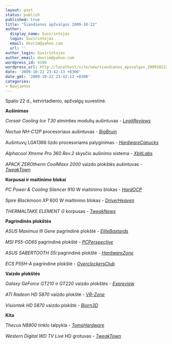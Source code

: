 ```yaml
---
layout: post
status: publish
published: true
title: "Šiandienos apžvalgos 2009-10-22"
author:
  display_name: Suvirintojas
  login: Suvirintojas
  email: dovrim@yahoo.com
  url: ''
author_login: Suvirintojas
author_email: dovrim@yahoo.com
wordpress_id: 4196
wordpress_url: http://localhost/site/new/siandienos_apzvalgos_20091022/
date: '2009-10-22 23:42:13 +0300'
date_gmt: '2009-10-22 23:42:13 +0300'
categories:
- Naujienos
---
```

<p>Spalio 22 d., ketvirtadienio, apžvalgų suvestinė.</p>
<p><b>Aušinimas</b></p>
<p><i>Corsair Cooling Ice T30</i> atminties modulių aušintuvas - <i><a class="ns" href="http://www.legitreviews.com/article/1106/1/">LegitReviews</a></i><br />
<br /><i>Noctua NH-C12P</i> procesoriaus aušintuvas - <i><a class="ns" href="http://www.bigbruin.com/content/nhc12p_1">BigBruin</a></i><br />
<br />Aušintuvų LGA1366 lizdo procesoriams palyginimas - <i><a class="ns" href="http://www.hardwarecanucks.com/forum/hardware-canucks-reviews/23884-intel-core-i7-lga1366-cpu-cooler-roundup.html">HardwareCanucks</a></i><br />
<br /><i>Alphacool Xtreme Pro 360 Rev.2</i> skysčio aušinimo sistema - <i><a class="ns" href="http://www.xbitlabs.com/articles/coolers/display/alphacool-xtreme-pro-360rev2.html">XbitLabs</a></i><br />
<br /><i>APACK ZEROtherm CoolMaxx 2000</i> vaizdo plokštės aušintuvas - <i><a class="ns" href="http://www.tweaktown.com/reviews/2975/apack_zerotherm_coolmaxx_2000_vga_cooler/index.html">TweakTown</a></i></p>
<p><b>Korpusai ir maitinimo blokai</b></p>
<p><i>PC Power & Cooling Silencer</i> 910 W maitinimo blokas - <i><a class="ns" href="http://www.hardocp.com/article/2009/10/22/pc_power_cooling_silencer_910_psu_review">HardOCP</a></i><br />
<br /><i>Spire Blackmoon XP</i> 600 W maitinimo blokas - <i><a class="ns" href="http://www.driverheaven.net/reviews.php?reviewid=872">DriverHeaven</a></i><br />
<br /><i>THERMALTAKE ELEMENT G</i> korpusas - <i><a class="ns" href="http://www.tweaknews.net/reviews/thermaltake_element_g_review/">TweakNews</a></i></p>
<p><b>Pagrindinės plokštės</b></p>
<p><i>ASUS Maximus III Gene</i> pagrindinė plokštė - <i><a class="ns" href="http://www.elitebastards.com/index.php?option=com_content&view=article&id=920&catid=31&Itemid=27">EliteBastards</a></i><br />
<br /><i>MSI P55-GD65</i> pagrindinė plokštė - <i><a class="ns" href="http://www.pcper.com/article.php?aid=799&type=expert">PCPerspective</a></i><br />
<br /><i>ASUS SABERTOOTH 55i</i> pagrindinė plokštė - <i><a class="ns" href="http://www.hardwarezone.com/articles/view.php?cid=6&id=3044">HardwareZone</a></i><br />
<br /><i>ECS P55H-A</i> pagrindinė plokštė - <i><a class="ns" href="http://www.overclockersclub.com/reviews/ecs_p55ha/">OverclockersClub</a></i></p>
<p><b>Vaizdo plokštės</b></p>
<p><i>Galaxy GeForce GT210</i> ir <i>GT220</i> vaizdo plokštės - <i><a class="ns" href="http://en.expreview.com/2009/10/21/galaxy-geforce-210-and-gt220-40nm-and-directx-101-under-80.html#more-5566">Expreview</a></i><br />
<br /><i>ATI Radeon HD 5870</i> vaizdo plokštė - <i><a class="ns" href="http://vr-zone.com/articles/ati-radeon-hd-5870/7819.html?doc=7819">VR-Zone</a></i><br />
<br /><i>Visiontek HD 5870</i> vaizdo plokštė - <i><a class="ns" href="http://www.bjorn3d.com/read.php?cID=1711">Bjorn3D</a></i></p>
<p><b>Kita</b></p>
<p><i>Thecus N8800</i> tinklo talpykla - <i><a class="ns" href="http://www.tomshardware.com/reviews/thecus-n8800-nas,2455.html">TomsHardware</a></i><br />
<br /><i>Western Digital WD TV Live</i> HD grotuvas - <i><a class="ns" href="http://www.tweaktown.com/reviews/2976/western_digital_wd_tv_live_hd_media_player_video_review/index.html">TweakTown</a></i><br /></p>
